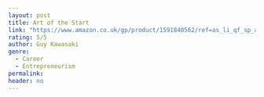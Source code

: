 ```yaml
---
layout: post
title: Art of the Start
link: "https://www.amazon.co.uk/gp/product/1591840562/ref=as_li_qf_sp_asin_il_tl?ie=UTF8&camp=1634&creative=6738&creativeASIN=1591840562&linkCode=as2&tag=jussihallilac-21"
rating: 5/5
author: Guy Kawasaki
genre:
  - Career
  - Entrepreneurism
permalink:
header: no
---
```


